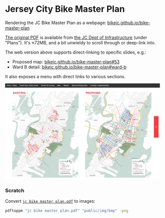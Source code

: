 # Jersey City Bike Master Plan
Rendering the JC Bike Master Plan as a webpage: [bikejc.github.io/bike-master-plan](https://bikejc.github.io/bike-master-plan)

[The original PDF][JC Bike Master Plan PDF] is available from [the JC Dept of Infrastructure](https://www.jerseycitynj.gov/cityhall/infrastructure) (under "Plans"). It's ≈72MB, and a bit unwieldy to scroll through or deep-link into.

The web version above supports direct-linking to specific slides, e.g.:
- Proposed map: [bikejc.github.io/bike-master-plan#53](https://bikejc.github.io/bike-master-plan#53)
- Ward B detail: [bikejc.github.io/bike-master-plan#ward-b](https://bikejc.github.io/bike-master-plan#ward-b)

It also exposes a menu with direct links to various sections.

![](bmp-map-screenshot.png)

### Scratch
Convert [`jc bike master plan.pdf`](jc%20bike%20master%20plan.pdf) to images:
```bash
pdftoppm "jc bike master plan.pdf" "public/img/bmp" -png
```

[JC Bike Master Plan PDF]: https://cdn5-hosted.civiclive.com/UserFiles/Servers/Server_6189660/File/Community/Transportation/LetsRideJCMasterPlan-FinalDraft%206.16.19_09_30.pdf
